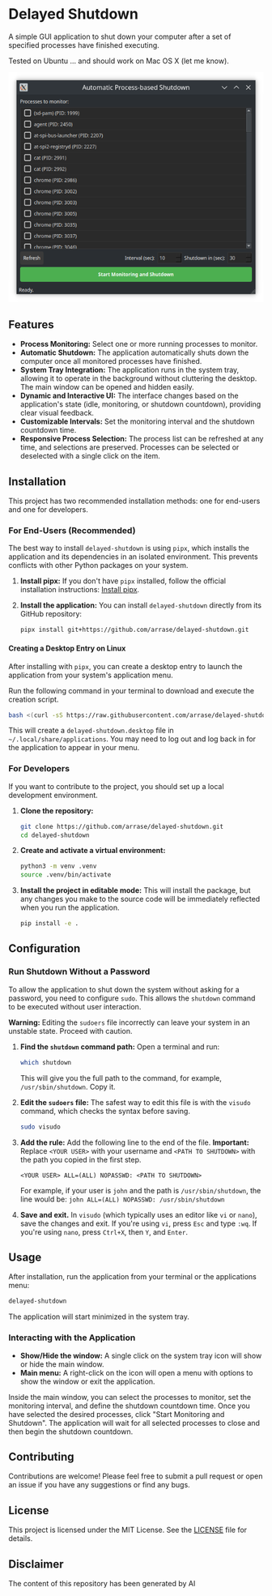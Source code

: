 # Delayed Shutdown

A simple GUI application to shut down your computer after a set of specified processes have finished executing.

Tested on Ubuntu ... and should work on Mac OS X (let me know).

![Application Screenshot](screenshot.png)

## Features

- **Process Monitoring:** Select one or more running processes to monitor.
- **Automatic Shutdown:** The application automatically shuts down the computer once all monitored processes have finished.
- **System Tray Integration:** The application runs in the system tray, allowing it to operate in the background without cluttering the desktop. The main window can be opened and hidden easily.
- **Dynamic and Interactive UI:** The interface changes based on the application's state (idle, monitoring, or shutdown countdown), providing clear visual feedback.
- **Customizable Intervals:** Set the monitoring interval and the shutdown countdown time.
- **Responsive Process Selection:** The process list can be refreshed at any time, and selections are preserved. Processes can be selected or deselected with a single click on the item.

## Installation

This project has two recommended installation methods: one for end-users and one for developers.

### For End-Users (Recommended)

The best way to install `delayed-shutdown` is using `pipx`, which installs the application and its dependencies in an isolated environment. This prevents conflicts with other Python packages on your system.

1.  **Install pipx:**
    If you don't have `pipx` installed, follow the official installation instructions: [Install pipx](https://pipx.pypa.io/stable/installation/).

2.  **Install the application:**
    You can install `delayed-shutdown` directly from its GitHub repository:
    ```bash
    pipx install git+https://github.com/arrase/delayed-shutdown.git
    ```

#### Creating a Desktop Entry on Linux

After installing with `pipx`, you can create a desktop entry to launch the application from your system's application menu.

Run the following command in your terminal to download and execute the creation script.
```bash
bash <(curl -sS https://raw.githubusercontent.com/arrase/delayed-shutdown/refs/heads/main/create_desktop_entry.sh)
```

This will create a `delayed-shutdown.desktop` file in `~/.local/share/applications`. You may need to log out and log back in for the application to appear in your menu.

### For Developers

If you want to contribute to the project, you should set up a local development environment.

1.  **Clone the repository:**
    ```bash
    git clone https://github.com/arrase/delayed-shutdown.git
    cd delayed-shutdown
    ```

2.  **Create and activate a virtual environment:**
    ```bash
    python3 -m venv .venv
    source .venv/bin/activate
    ```

3.  **Install the project in editable mode:**
    This will install the package, but any changes you make to the source code will be immediately reflected when you run the application.
    ```bash
    pip install -e .
    ```

## Configuration

### Run Shutdown Without a Password

To allow the application to shut down the system without asking for a password, you need to configure `sudo`. This allows the `shutdown` command to be executed without user interaction.

**Warning:** Editing the `sudoers` file incorrectly can leave your system in an unstable state. Proceed with caution.

1.  **Find the `shutdown` command path:**
    Open a terminal and run:
    ```bash
    which shutdown
    ```
    This will give you the full path to the command, for example, `/usr/sbin/shutdown`. Copy it.

2.  **Edit the `sudoers` file:**
    The safest way to edit this file is with the `visudo` command, which checks the syntax before saving.
    ```bash
    sudo visudo
    ```

3.  **Add the rule:**
    Add the following line to the end of the file. **Important:** Replace `<YOUR USER>` with your username and `<PATH TO SHUTDOWN>` with the path you copied in the first step.

    ```
    <YOUR USER> ALL=(ALL) NOPASSWD: <PATH TO SHUTDOWN>
    ```

    For example, if your user is `john` and the path is `/usr/sbin/shutdown`, the line would be:
    `john ALL=(ALL) NOPASSWD: /usr/sbin/shutdown`

4.  **Save and exit.** In `visudo` (which typically uses an editor like `vi` or `nano`), save the changes and exit. If you're using `vi`, press `Esc` and type `:wq`. If you're using `nano`, press `Ctrl+X`, then `Y`, and `Enter`.

## Usage

After installation, run the application from your terminal or the applications menu:

```bash
delayed-shutdown
```

The application will start minimized in the system tray.

### Interacting with the Application

- **Show/Hide the window:** A single click on the system tray icon will show or hide the main window.
- **Main menu:** A right-click on the icon will open a menu with options to show the window or exit the application.

Inside the main window, you can select the processes to monitor, set the monitoring interval, and define the shutdown countdown time. Once you have selected the desired processes, click "Start Monitoring and Shutdown". The application will wait for all selected processes to close and then begin the shutdown countdown.

## Contributing

Contributions are welcome! Please feel free to submit a pull request or open an issue if you have any suggestions or find any bugs.

## License

This project is licensed under the MIT License. See the [LICENSE](LICENSE) file for details.

## Disclaimer

The content of this repository has been generated by AI
